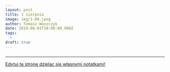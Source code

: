 ```yaml
---
layout: post
title: 1 sierpnia
image: img/1-08.jpeg
author: Tomasz Waszczyk
date: 2019-08-01T10:00:00.000Z
tags:
  - 
draft: true  
---
```


###  

---

<a href="https://github.com/TomaszWaszczyk/historia.waszczyk.com/edit/master/src/content/august-2.md" target="_blank">Edytuj tę stronę dzieląc się własnymi notatkami!</a>
